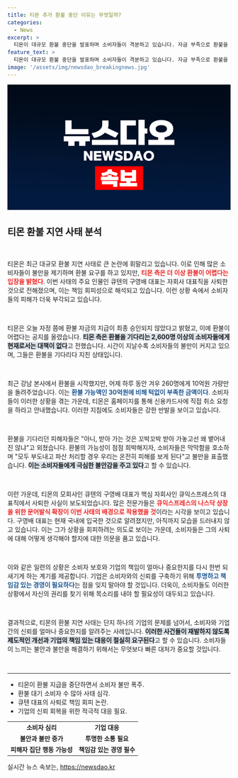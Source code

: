 ```yaml
---
title: 티몬 추가 환불 중단 이유는 무엇일까?
categories:
  - News
excerpt: >
  티몬이 대규모 환불 중단을 발표하며 소비자들이 격분하고 있습니다. 자금 부족으로 환불을 지속할 수 없다는 티몬의 공지에, 피해 소비자들은 강력한 반발을 보이고 있습니다. 구영배 대표의 자회사 대표직 사임은 책임 회피 논란을 불러일으키고 있습니다.
feature_text: >
  티몬이 대규모 환불 중단을 발표하며 소비자들이 격분하고 있습니다. 자금 부족으로 환불을 지속할 수 없다는 티몬의 공지에, 피해 소비자들은 강력한 반발을 보이고 있습니다. 구영배 대표의 자회사 대표직 사임은 책임 회피 논란을 불러일으키고 있습니다.
image: '/assets/img/newsdao_breakingnews.jpg'
---
```


<p><img src="/assets/img/newsdao_breakingnews.jpg" alt="flaretime 속보" /></p>

<h2 data-ke-size="size26">티몬 환불 지연 사태 분석</h2>

<p data-ke-size="size16">&nbsp;</p>

<p>티몬은 최근 대규모 환불 지연 사태로 큰 논란에 휘말리고 있습니다. 이로 인해 많은 소비자들이 불만을 제기하며 환불 요구를 하고 있지만, <b><span style="color: #ee2323;">티몬 측은 더 이상 환불이 어렵다는 입장을 밝혔다</span></b>. 이번 사태의 주요 인물인 큐텐의 구영배 대표는 자회사 대표직을 사퇴한 것으로 전해졌으며, 이는 책임 회피성으로 해석되고 있습니다. 이런 상황 속에서 소비자들의 피해가 더욱 부각되고 있습니다. </p>

<p data-ke-size="size16">&nbsp;</p>

<p>티몬은 오늘 자정 쯤에 환불 자금의 지급이 최종 승인되지 않았다고 밝혔고, 이에 환불이 어렵다는 공지를 올렸습니다. <b><span style="background-color: #21538527;">티몬 측은 환불을 기다리는 2,600명 이상의 소비자들에게 현재로서는 대책이 없다</span></b>고 전했습니다. 시간이 지날수록 소비자들의 불만이 커지고 있으며, 그들은 환불을 기다리다 지친 상태입니다. </p>

<p data-ke-size="size16">&nbsp;</p>

<p>최근 강남 본사에서 환불을 시작했지만, 어제 하루 동안 겨우 260명에게 10억원 가량만을 돌려주었습니다. 이는 <b><span style="color: #1a5490;">환불 가능액인 30억원에 비해 턱없이 부족한 금액이다</span></b>. 소비자들이 이러한 상황을 겪는 가운데, 티몬은 홈페이지를 통해 신용카드사에 직접 취소 요청을 하라고 안내했습니다. 이러한 지침에도 소비자들은 강한 반발을 보이고 있습니다. </p>

<p data-ke-size="size16">&nbsp;</p>

<p>환불을 기다리던 피해자들은 "아니, 받아 가는 것은 꼬박꼬박 받아 가놓고선 왜 뱉어내진 않냐"고 외쳤습니다. 환불의 가능성이 점점 희박해지자, 소비자들은 막막함을 호소하며 "모두 부도내고 파산 처리할 경우 우리는 온전히 피해를 보게 된다"고 불만을 표출했습니다. <b><span style="background-color: #21538527;">이는 소비자들에게 극심한 불안감을 주고 있다</span></b>고 할 수 있습니다.</p>

<p data-ke-size="size16">&nbsp;</p>

<p>이런 가운데, 티몬의 모회사인 큐텐의 구영배 대표가 핵심 자회사인 큐익스프레스의 대표직에서 사퇴한 사실이 보도되었습니다. 많은 전문가들은 <b><span style="color: #ee2323;">큐익스프레스의 나스닥 상장을 위한 문어발식 확장이 이번 사태의 배경으로 작용했을 것</span></b>이라는 시각을 보이고 있습니다. 구영배 대표는 현재 국내에 입국한 것으로 알려졌지만, 아직까지 모습을 드러내지 않고 있습니다. 이는 그가 상황을 회피하려는 의도로 보이는 가운데, 소비자들은 그의 사퇴에 대해 어떻게 생각해야 할지에 대한 의문을 품고 있습니다. </p>

<p data-ke-size="size16">&nbsp;</p>

<p>이와 같은 일련의 상황은 소비자 보호와 기업의 책임이 얼마나 중요한지를 다시 한번 되새기게 하는 계기를 제공합니다. 기업은 소비자와의 신뢰를 구축하기 위해 <b><span style="color: #1a5490;">투명하고 책임감 있는 경영이 필요하다</span></b>는 점을 잊지 말아야 할 것입니다. 더욱이, 소비자들도 이러한 상황에서 자신의 권리를 찾기 위해 목소리를 내야 할 필요성이 대두되고 있습니다. </p>

<p data-ke-size="size16">&nbsp;</p>

<p>결과적으로, 티몬의 환불 지연 사태는 단지 하나의 기업의 문제를 넘어서, 소비자와 기업 간의 신뢰를 얼마나 중요한지를 알려주는 사례입니다. <b><span style="background-color: #21538527;">이러한 사건들이 재발하지 않도록 제도적인 개선과 기업의 책임 있는 대응이 절실히 요구된다</span></b>고 할 수 있습니다. 소비자들이 느끼는 불안과 불만을 해결하기 위해서는 무엇보다 빠른 대처가 중요할 것입니다. </p>

<p data-ke-size="size16">&nbsp;</p><hr><p data-ke-size="size16"></p>

<ul>
<li>티몬이 환불 지급을 중단하면서 소비자 불만 폭주.</li>
<li>환불 대기 소비자 수 많아 사태 심각.</li>
<li>큐텐 대표의 사퇴로 책임 회피 논란.</li>
<li>기업의 신뢰 회복을 위한 적극적 대응 필요.</li>
</ul>

<table style="width: 100%; border-collapse: collapse;">
<tr>
<td style="text-align: center; height: 17px;"><b>소비자 심리</b></td>
<td style="text-align: center; height: 17px;"><b>기업 대응</b></td>
</tr>
<tr>
<td style="text-align: center; height: 17px;"><b>불안과 불만 증가</b></td>
<td style="text-align: center; height: 17px;"><b>투명한 소통 필요</b></td>
</tr>
<tr>
<td style="text-align: center; height: 17px;"><b>피해자 집단 행동 가능성</b></td>
<td style="text-align: center; height: 17px;"><b>책임감 있는 경영 필수</b></td>
</tr>
</table>
실시간 뉴스 속보는, <a href="https://newsdao.kr" rel="dofollow">https://newsdao.kr</a>


